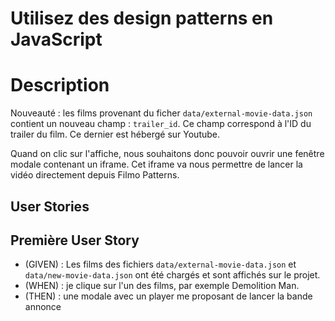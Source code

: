 # Utilisez des design patterns en JavaScript

# Description

Nouveauté : les films provenant du ficher ``data/external-movie-data.json`` contient un nouveau champ : ``trailer_id``. Ce champ correspond à l'ID du trailer du film. Ce dernier est hébergé sur Youtube.

Quand on clic sur l'affiche, nous souhaitons donc pouvoir ouvrir une fenêtre modale contenant un iframe. Cet iframe va nous permettre de lancer la vidéo directement depuis Filmo Patterns.

## User Stories

## Première User Story

- (GIVEN) : Les films des fichiers ``data/external-movie-data.json`` et ``data/new-movie-data.json`` ont été chargés et sont affichés sur le projet.
- (WHEN) : je clique sur l'un des films, par exemple Demolition Man.
- (THEN) : une modale avec un player me proposant de lancer la bande annonce


